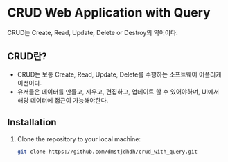 # CRUD Web Application with Query 
CRUD는 Create, Read, Update, Delete or Destroy의 약어이다.

## CRUD란?
- CRUD는 보통 Create, Read, Update, Delete를 수행하는 소프트웨어 어플리케이션이다.
- 유저들은 데이터를 만들고, 지우고, 편집하고, 업데이트 할 수 있어야하며, UI에서 해당 데이터에 접근이 가능해야한다.

## Installation

1. Clone the repository to your local machine:
   ```bash
   git clone https://github.com/dmstjdhdh/crud_with_query.git

